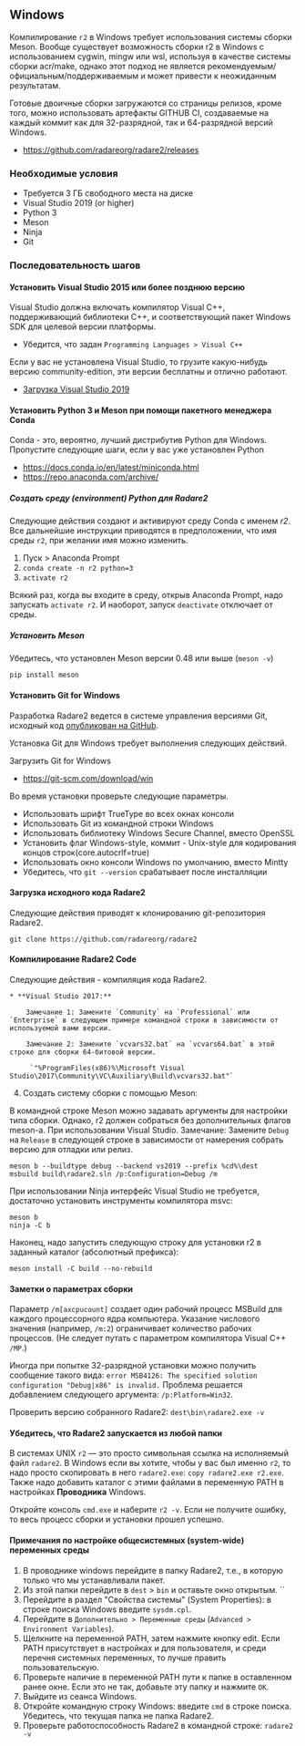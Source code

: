 ## Windows

Компилирование `г2` в Windows требует использования системы сборки Meson. Вообще существует возможность сборки r2 в Windows с использованием cygwin, mingw или wsl, используя в качестве системы сборки acr/make, однако этот подход не является рекомендуемым/официальным/поддерживаемым и может привести к неожиданным результатам.

Готовые двоичные сборки загружаются со страницы релизов, кроме того, можно использовать артефакты GITHUB CI, создаваемые на каждый коммит как для 32-разрядной, так и 64-разрядной версий Windows.

* https://github.com/radareorg/radare2/releases

### Необходимые условия

* Требуется 3 ГБ свободного места на диске
* Visual Studio 2019 (or higher)
* Python 3
* Meson
* Ninja
* Git

### Последовательность шагов

#### Установить Visual Studio 2015 или более позднюю версию

Visual Studio должна включать компилятор Visual C++, поддерживающий библиотеки C++, и соответствующий пакет Windows SDK для целевой версии платформы.

* Убедится, что задан `Programming Languages > Visual C++`

Если у вас не установлена Visual Studio, то грузите какую-нибудь версию community-edition, эти версии бесплатны и отлично работают.

* [Загрузка Visual Studio 2019](https://visualstudio.microsoft.com/downloads/)

#### Установить Python 3 и Meson при помощи пакетного менеджера Conda

Conda - это, вероятно, лучший дистрибутив Python для Windows. Пропустите следующие шаги, если у вас уже установлен Python

* https://docs.conda.io/en/latest/miniconda.html
* https://repo.anaconda.com/archive/

##### Создать среду (environment) Python для Radare2

Следующие действия создают и активируют среду Conda с именем *r2*. Все дальнейшие инструкции приводятся в предположении, что имя среды `r2`, при желании имя можно изменить.

1. Пуск > Anaconda Prompt
2. `conda create -n r2 python=3`
3. `activate r2`

Всякий раз, когда вы входите в среду, открыв Anaconda Prompt, надо запускать `activate r2`. И наоборот, запуск `deactivate` отключает от среды.

##### Установить Meson

Убедитесь, что установлен Meson версии 0.48 или выше (`meson -v`)

```
pip install meson
```

#### Установить Git for Windows

Разработка Radare2 ведется в системе управления версиями Git, исходный код [опубликован на GitHub](https://github.com/radareorg).

Установка Git для Windows требует выполнения следующих действий.

Загрузить Git for Windows

* https://git-scm.com/download/win

Во время установки проверьте следующие параметры.

* Использовать шрифт TrueType во всех окнах консоли
* Использовать Git из командной строки Windows
* Использовать библиотеку Windows Secure Channel, вместо OpenSSL
* Установить флаг Windows-style, коммит - Unix-style для кодирования концов строк(core.autocrlf=true)
* Использовать окно консоли Windows по умолчанию, вместо Mintty
* Убедитесь, что `git --version` срабатывает после инсталляции


#### Загрузка исходного кода Radare2

Следующие действия приводят к клонированию git-репозитория Radare2.

```
git clone https://github.com/radareorg/radare2
```

#### Компилирование Radare2 Code

Следующие действия - компиляция кода Radare2.

    * **Visual Studio 2017:**

        Замечание 1: Замените `Community` на `Professional` или `Enterprise` в следующем примере командной строки в зависимости от используемой вами версии.

        Замечание 2: Замените `vcvars32.bat` на `vcvars64.bat` в этой строке для сборки 64-битовой версии.

         `"%ProgramFiles(x86)%\Microsoft Visual Studio\2017\Community\VC\Auxiliary\Build\vcvars32.bat"`

4. Создать систему сборки с помощью Meson:

В командной строке Meson можно задавать аргументы для настройки типа сборки. Однако, r2 должен собраться без дополнительных флагов meson-а. При использовании Visual Studio. Замечание: Замените `Debug` на `Release` в следующей строке в зависимости от намерения собрать версию для отладки или релиз.

```
meson b --buildtype debug --backend vs2019 --prefix %cd%\dest
msbuild build\radare2.sln /p:Configuration=Debug /m
```

При использовании Ninja интерфейс Visual Studio не требуется, достаточно установить инструменты компилятора msvc:

```
meson b
ninja -C b
```

Наконец, надо запустить следующую строку для установки r2 в заданный каталог (абсолютный префикса):

```
meson install -C build --no-rebuild
```

#### Заметки о параметрах сборки

Параметр `/m[axcpucount]` создает один рабочий процесс MSBuild для каждого процессорного ядра компьютера. Указание числового значения (например, `/m:2`) ограничивает количество рабочих процессов. (Не следует путать с параметром компилятора Visual C++ `/MP`.)

Иногда при попытке 32-разрядной установки можно получить сообщение такого вида: `error MSB4126: The specified solution configuration "Debug|x86" is invalid.` Проблема решается добавлением следующего аргумента: `/p:Platform=Win32`.

Проверить версию собранного Radare2: `dest\bin\radare2.exe -v`

#### Убедитесь, что Radare2 запускается из любой папки

В системах UNIX `r2` — это просто символьная ссылка на исполняемый файл `radare2`. В Windows если вы хотите, чтобы у вас был именно `r2`, то надо просто скопировать в него `radare2.exe`: `copy radare2.exe r2.exe`. Также надо добавить каталог с этими файлами в переменную PATH в настройках **Проводника** Windows.

Откройте консоль `cmd.exe` и наберите `r2 -v`. Если не получите ошибку, то весь процесс сборки и установки прошел успешно.

#### Примечания по настройке общесистемных (system-wide) переменных среды

1. В проводнике windows перейдите в папку Radare2, т.е., в которую только что мы устанавливали пакет.
2. Из этой папки перейдите в `dest` > `bin` и оставьте окно открытым. ``
3. Перейдите в раздел "Свойства системы" (System Properties): в строке поиска Windows введите `sysdm.cpl`.
4. Перейдите в `Дополнительно > Переменные среды` (`Advanced > Environment Variables`).
5. Щелкните на переменной PATH, затем нажмите кнопку edit. Если PATH присутствует в настройках и для пользователя, и среди перечня системных переменных, то лучше править пользовательскую.
6. Проверьте наличие в переменной PATH пути к папке в оставленном ранее окне. Если это не так, добавьте эту папку и нажмите `OK`.
7. Выйдите из сеанса Windows.
8. Откройте командную строку Windows: введите `cmd` в строке поиска. Убедитесь, что текущая папка не папка Radare2.
9. Проверьте работоспособность Radare2 в командной строке: `radare2 -v`
